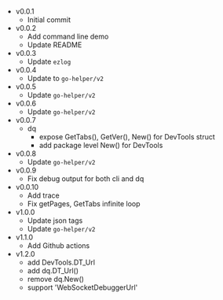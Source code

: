 - v0.0.1
  - Initial commit
- v0.0.2
  - Add command line demo
  - Update README
- v0.0.3
  - Update `ezlog`
- v0.0.4
  - Update to `go-helper/v2`
- v0.0.5
  - Update `go-helper/v2`
- v0.0.6
  - Update `go-helper/v2`
- v0.0.7
  - dq
    - expose GetTabs(), GetVer(), New() for DevTools struct
    - add package level New() for DevTools
- v0.0.8
  - Update `go-helper/v2`
- v0.0.9
  - Fix debug output for both cli and dq
- v0.0.10
  - Add trace
  - Fix getPages, GetTabs infinite loop
- v1.0.0
  - Update json tags
  - Update `go-helper/v2`
- v1.1.0
  - Add Github actions
- v1.2.0
  - add DevTools.DT_Url
  - add dq.DT_Url()
  - remove dq.New()
  - support 'WebSocketDebuggerUrl'
